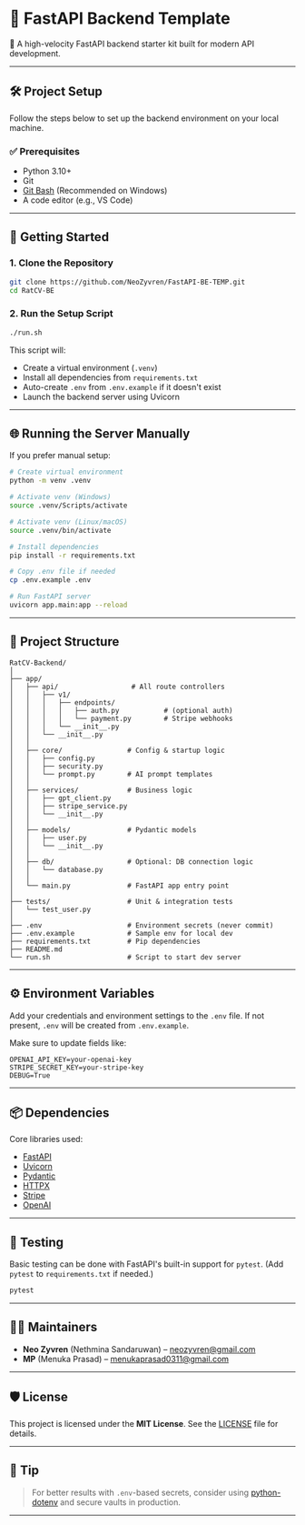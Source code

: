 
# 🧠 FastAPI Backend Template

🚀 A high-velocity FastAPI backend starter kit built for modern API development.

---

## 🛠️ Project Setup

Follow the steps below to set up the backend environment on your local machine.

### ✅ Prerequisites

- Python 3.10+
- Git
- [Git Bash](https://git-scm.com/) (Recommended on Windows)
- A code editor (e.g., VS Code)

---

## 🚀 Getting Started

### 1. Clone the Repository

```bash
git clone https://github.com/NeoZyvren/FastAPI-BE-TEMP.git
cd RatCV-BE
```

### 2. Run the Setup Script

```bash
./run.sh
```

This script will:

- Create a virtual environment (`.venv`)
- Install all dependencies from `requirements.txt`
- Auto-create `.env` from `.env.example` if it doesn't exist
- Launch the backend server using Uvicorn

---

## 🌐 Running the Server Manually

If you prefer manual setup:

```bash
# Create virtual environment
python -m venv .venv

# Activate venv (Windows)
source .venv/Scripts/activate

# Activate venv (Linux/macOS)
source .venv/bin/activate

# Install dependencies
pip install -r requirements.txt

# Copy .env file if needed
cp .env.example .env

# Run FastAPI server
uvicorn app.main:app --reload
```

---

## 📁 Project Structure

```
RatCV-Backend/
│
├── app/
│   ├── api/                  # All route controllers
│   │   ├── v1/
│   │   │   ├── endpoints/
│   │   │   │   ├── auth.py           # (optional auth)
│   │   │   │   └── payment.py        # Stripe webhooks
│   │   │   └── __init__.py
│   │   └── __init__.py
│   │
│   ├── core/                # Config & startup logic
│   │   ├── config.py
│   │   ├── security.py
│   │   └── prompt.py        # AI prompt templates
│   │
│   ├── services/            # Business logic
│   │   ├── gpt_client.py
│   │   ├── stripe_service.py
│   │   └── __init__.py
│   │
│   ├── models/              # Pydantic models
│   │   ├── user.py
│   │   └── __init__.py
│   │
│   ├── db/                  # Optional: DB connection logic
│   │   └── database.py
│   │
│   └── main.py              # FastAPI app entry point
│
├── tests/                   # Unit & integration tests
│   └── test_user.py
│
├── .env                     # Environment secrets (never commit)
├── .env.example             # Sample env for local dev
├── requirements.txt         # Pip dependencies
├── README.md
└── run.sh                   # Script to start dev server
```

---

## ⚙️ Environment Variables

Add your credentials and environment settings to the `.env` file. If not present, `.env` will be created from `.env.example`.

Make sure to update fields like:
```
OPENAI_API_KEY=your-openai-key
STRIPE_SECRET_KEY=your-stripe-key
DEBUG=True
```

---

## 📦 Dependencies

Core libraries used:

- [FastAPI](https://fastapi.tiangolo.com/)
- [Uvicorn](https://www.uvicorn.org/)
- [Pydantic](https://docs.pydantic.dev/)
- [HTTPX](https://www.python-httpx.org/)
- [Stripe](https://stripe.com/docs/api)
- [OpenAI](https://platform.openai.com/docs)

---

## 🧪 Testing

Basic testing can be done with FastAPI's built-in support for `pytest`. (Add `pytest` to `requirements.txt` if needed.)

```bash
pytest
```

---

## 👨‍💻 Maintainers

- **Neo Zyvren** (Nethmina Sandaruwan) – [neozyvren@gmail.com](mailto:neozyvren@gmail.com)
- **MP** (Menuka Prasad) – [menukaprasad0311@gmail.com](mailto:menukaprasad0311@gmail.com)

---

## 🛡 License

This project is licensed under the **MIT License**. See the [LICENSE](LICENSE) file for details.

---

## 🧠 Tip

> For better results with `.env`-based secrets, consider using [python-dotenv](https://github.com/theskumar/python-dotenv) and secure vaults in production.

---
